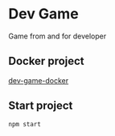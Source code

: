 # Dev Game

Game from and for developer

## Docker project

[dev-game-docker](https://github.com/wil92/dev-game-docker)

## Start project

```
npm start
```
